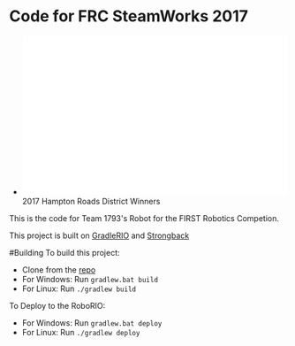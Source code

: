 # Code for FRC SteamWorks 2017

<link rel="style" href="https://raw.githubusercontent.com/ErikBoesen/banners.css/master/banners.css">
   <ul class="banners">
       <li><img src="https://raw.githubusercontent.com/ErikBoesen/banners.css/master/first.svg">2017 Hampton Roads District Winners</li>
 </ul>


This is the code for Team 1793's Robot for the FIRST Robotics Competion.

This project is built on [GradleRIO](https://github.com/Open-RIO/GradleRIO) and [Strongback](https://github.com/strongback/strongback-java)

#Building
To build this project:
 * Clone from the [repo](https://github.com/NorviewFIRSTRobotics/FRCSteamWorks2017/)
 * For Windows: Run `gradlew.bat build`
 * For Linux: Run `./gradlew build`
 
 
To Deploy to the RoboRIO:
 * For Windows: Run `gradlew.bat deploy`
 * For Linux: Run `./gradlew deploy`
